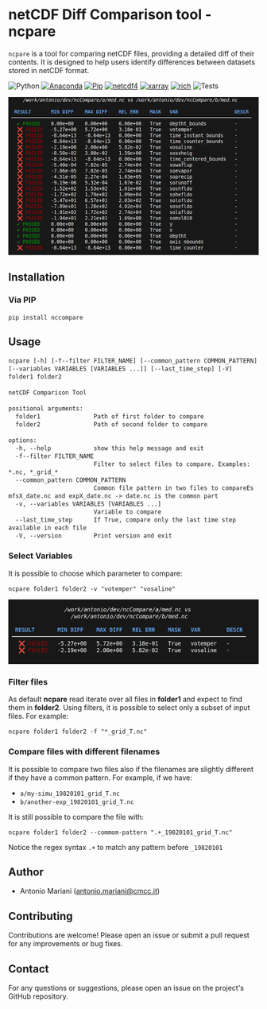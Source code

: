 # netCDF Diff Comparison tool - ncpare

`ncpare` is a tool for comparing netCDF files, providing a detailed diff of their contents. It is designed to help users
identify differences between datasets stored in netCDF format.

![Python](https://img.shields.io/badge/Python->3.10-blue.svg)
[![Anaconda](https://img.shields.io/badge/conda->22.11.1-green.svg)](https://anaconda.org/)
[![Pip](https://img.shields.io/badge/pip->19.0.3-brown.svg)](https://pypi.org/project/pip/)
[![netcdf4](https://img.shields.io/badge/netcdf4-1.7.1.post1-brown.svg)](https://pypi.org/project/pip/)
[![xarray](https://img.shields.io/badge/xarray-2024.6.0-brown.svg)](https://pypi.org/project/pip/)
[![rich](https://img.shields.io/badge/rich-13.7.1-brown.svg)](https://github.com/Textualize/rich?tab=readme-ov-file)
![Tests](https://img.shields.io/badge/coverage-0%25-red)

![Output](https://github.com/anto6715/ncCompare/raw/master/docs/output.png)

## Installation

### Via PIP

```shell
pip install nccompare
```

## Usage

```shell
ncpare [-h] [-f--filter FILTER_NAME] [--common_pattern COMMON_PATTERN] [--variables VARIABLES [VARIABLES ...]] [--last_time_step] [-V] folder1 folder2

netCDF Comparison Tool

positional arguments:
  folder1               Path of first folder to compare
  folder2               Path of second folder to compare

options:
  -h, --help            show this help message and exit
  -f--filter FILTER_NAME
                        Filter to select files to compare. Examples: *.nc, *_grid_*
  --common_pattern COMMON_PATTERN
                        Common file pattern in two files to compareEs mfsX_date.nc and expX_date.nc -> date.nc is the common part
  -v, --variables VARIABLES [VARIABLES ...]
                        Variable to compare
  --last_time_step      If True, compare only the last time step available in each file
  -V, --version         Print version and exit

```

### Select Variables

It is possible to choose which parameter to compare:

```shell
ncpare folder1 folder2 -v "votemper" "vosaline"
```

![Variables](https://github.com/anto6715/ncCompare/raw/master/docs/variables.png)


### Filter files

As default **ncpare** read iterate over all files in **folder1** and expect to find them in **folder2**. Using filters,
it is possible to select only a subset of input files. For example:

```shell
ncpare folder1 folder2 -f "*_grid_T.nc"
```

### Compare files with different filenames

It is possible to compare two files also if the filenames are slightly different if they have a common pattern.
For example, if we have:

* `a/my-simu_19820101_grid_T.nc`
* `b/another-exp_19820101_grid_T.nc`

It is still possible to compare the file with:
```shell
ncpare folder1 folder2 --commom-pattern ".+_19820101_grid_T.nc"
```

Notice the regex syntax `.+` to match any pattern before `_19820101`

## Author

- Antonio Mariani (antonio.mariani@cmcc.it)

## Contributing
Contributions are welcome! Please open an issue or submit a pull request for any improvements or bug fixes.

## Contact
For any questions or suggestions, please open an issue on the project's GitHub repository.
